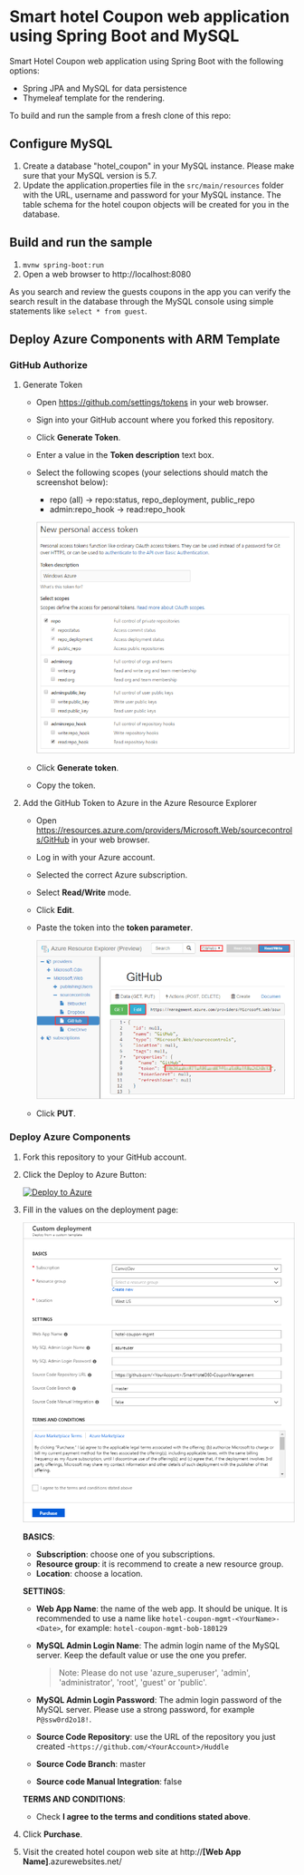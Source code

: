 # Smart hotel Coupon web application using Spring Boot and MySQL

Smart Hotel Coupon web application using Spring Boot with the following options:

- Spring JPA and MySQL for data persistence
- Thymeleaf template for the rendering.

To build and run the sample from a fresh clone of this repo:

## Configure MySQL

1. Create a database "hotel_coupon" in your MySQL instance. Please make sure that your MySQL version is 5.7.
2. Update the application.properties file in the `src/main/resources` folder with the URL, username and password for your MySQL instance. The table schema for the hotel coupon objects will be created for you in the database.


## Build and run the sample

1. `mvnw spring-boot:run`
2. Open a web browser to http://localhost:8080

As you search and review the guests coupons in the app you can verify the search result in the database through the MySQL console using simple statements like 
`select * from guest`.



## Deploy Azure Components with ARM Template

### GitHub Authorize

1. Generate Token

   - Open <https://github.com/settings/tokens> in your web browser.

   - Sign into your GitHub account where you forked this repository.

   - Click **Generate Token**.

   - Enter a value in the **Token description** text box.

   - Select the following scopes (your selections should match the screenshot below):

     - repo (all) -> repo:status, repo_deployment, public_repo
     - admin:repo_hook -> read:repo_hook

     ![](images/github-new-personal-access-token.png)

   - Click **Generate token**.

   - Copy the token.

2. Add the GitHub Token to Azure in the Azure Resource Explorer

   - Open <https://resources.azure.com/providers/Microsoft.Web/sourcecontrols/GitHub> in your web browser.

   - Log in with your Azure account.

   - Selected the correct Azure subscription.

   - Select **Read/Write** mode.

   - Click **Edit**.

   - Paste the token into the **token parameter**.

     ![](images/update-github-token-in-azure-resource-explorer.png)

   - Click **PUT**.

### Deploy Azure Components

1. Fork this repository to your GitHub account.

2. Click the Deploy to Azure Button:

    [![Deploy to Azure](https://camo.githubusercontent.com/9285dd3998997a0835869065bb15e5d500475034/687474703a2f2f617a7572656465706c6f792e6e65742f6465706c6f79627574746f6e2e706e67)](https://portal.azure.com/#create/Microsoft.Template/uri/https%3A%2F%2Fraw.githubusercontent.com%2FMicrosoft%2FSmartHotel360-CouponManagement%2Fmaster%2Fazuredeploy.json)

3. Fill in the values on the deployment page:

    ![](images/azure-deploy.png)

    **BASICS**:

    * **Subscription**: choose one of you subscriptions.
    * **Resource group**: it is recommend to create a new resource group.
    * **Location**: choose a location.

    **SETTINGS**:

    - **Web App Name**: the name of the web app. It should be unique. It is recommended to use a name like `hotel-coupon-mgmt-<YourName>-<Date>`, for example: `hotel-coupon-mgmt-bob-180129`

    - **MySQL Admin Login Name**: The admin login name of the MySQL server. Keep the default value or use the one you prefer.

      > Note: Please do not use 'azure_superuser', 'admin', 'administrator', 'root', 'guest' or 'public'.

    - **MySQL Admin Login Password**: The admin login password of the MySQL server. Please use a strong password, for example `P@ssw0rd2o18!`.

    - **Source Code Repository**: use the URL of the repository you just created -`https://github.com/<YourAccount>/Huddle`

    - **Source Code Branch**: master

    - **Source code Manual Integration**: false

    **TERMS AND CONDITIONS**:

    - Check **I agree to the terms and conditions stated above**.

4. Click **Purchase**.

5. Visit the created hotel coupon web site at http://**[Web App Name]**.azurewebsites.net/